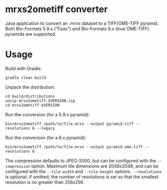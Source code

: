 mrxs2ometiff converter
======================

Java application to convert an .mrxs dataset to a TIFF/OME-TIFF pyramid.
Both Bio-Formats 5.9.x ("Faas") and Bio-Formats 6.x (true OME-TIFF) pyramids are supported.


Usage
=====

Build with Gradle:

    gradle clean build

Unpack the distribution:

    cd build/distributions
    unzip mrxs2ometiff-$VERSION.zip
    cd mrxs2ometiff-$VERSION

Run the conversion (for a 5.9.x pyramid):

    bin/mrxs2ometiff /path/to/file.mrxs --output pyramid.tiff --resolutions 6 --legacy

Run the conversion (for a 6.x pyramid):

    bin/mrxs2ometiff /path/to/file.mrxs --output pyramid.ome.tiff --resolutions 6

The compression defaults to JPEG-2000, but can be configured with the `--compression` option.
Maximum tile dimensions are 2048x2048, and can be configured with the `--tile-width` and `--tile-height` options.
`--resolutions` is optional; if omitted, the number of resolutions is set so that the smallest resolution is no greater than 256x256.
